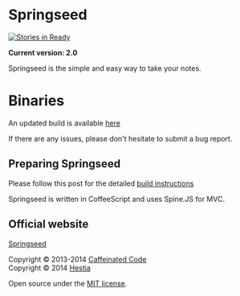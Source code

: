 # Springseed
[![Stories in Ready](https://badge.waffle.io/byhestia/springseed.svg?label=ready&title=Ready)](http://waffle.io/byhestia/springseed)

**Current version: 2.0**

Springseed is the simple and easy way to take your notes.

# Binaries

An updated build is available [here]()

If there are any issues, please don't hesitate to submit a bug report.

## Preparing Springseed

Please follow this post for the detailed [build instructions](https://www.thecodepost.org/software/superlight-linux-notes-app-springseed/)

Springseed is written in CoffeeScript and uses Spine.JS for MVC.

## Official website

[Springseed](https://sarthakganguly.github.io/notes/)

Copyright &copy; 2013-2014 [Caffeinated Code][3]<br>
Copyright &copy; 2014 [Hestia][4]

Open source under the [MIT license][5].

[3]: http://www.caffeinatedco.de/
[4]: http://byhestia.com/
[5]: http://opensource.org/licenses/MIT

